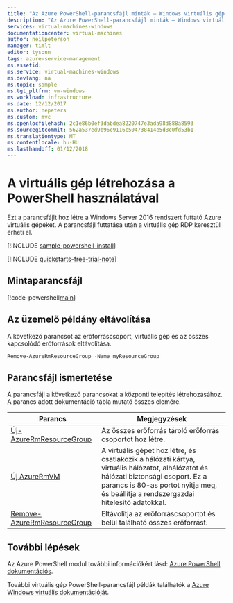 ```yaml
---
title: "Az Azure PowerShell-parancsfájl minták – Windows virtuális gép létrehozása |} Microsoft Docs"
description: "Az Azure PowerShell-parancsfájl minták – Windows virtuális gép létrehozása"
services: virtual-machines-windows
documentationcenter: virtual-machines
author: neilpeterson
manager: timlt
editor: tysonn
tags: azure-service-management
ms.assetid: 
ms.service: virtual-machines-windows
ms.devlang: na
ms.topic: sample
ms.tgt_pltfrm: vm-windows
ms.workload: infrastructure
ms.date: 12/12/2017
ms.author: nepeters
ms.custom: mvc
ms.openlocfilehash: 2c1e86b0ef3dabdea8220747e3ada98d888a8593
ms.sourcegitcommit: 562a537ed9b96c9116c504738414e5d8c0fd53b1
ms.translationtype: MT
ms.contentlocale: hu-HU
ms.lasthandoff: 01/12/2018
---
```

# <a name="create-a-virtual-machine-with-powershell"></a>A virtuális gép létrehozása a PowerShell használatával

Ezt a parancsfájlt hoz létre a Windows Server 2016 rendszert futtató Azure virtuális gépeket. A parancsfájl futtatása után a virtuális gép RDP keresztül érheti el.

[!INCLUDE [sample-powershell-install](../../../includes/sample-powershell-install-no-ssh.md)]

[!INCLUDE [quickstarts-free-trial-note](../../../includes/quickstarts-free-trial-note.md)]

## <a name="sample-script"></a>Mintaparancsfájl

[!code-powershell[main](../../../powershell_scripts/virtual-machine/create-vm-detailed/create-windows-vm-quick.ps1 "Create VM")]

## <a name="clean-up-deployment"></a>Az üzemelő példány eltávolítása 

A következő parancsot az erőforráscsoport, virtuális gép és az összes kapcsolódó erőforrások eltávolítása.

```powershell
Remove-AzureRmResourceGroup -Name myResourceGroup
```

## <a name="script-explanation"></a>Parancsfájl ismertetése

A parancsfájl a következő parancsokat a központi telepítés létrehozásához. A parancs adott dokumentáció tábla mutató összes elemére.

| Parancs | Megjegyzések |
|---|---|
| [Új-AzureRmResourceGroup](/powershell/module/azurerm.resources/new-azurermresourcegroup) | Az összes erőforrás tároló erőforrás csoportot hoz létre. |
| [Új AzureRmVM](/powershell/module/azurerm.compute/new-azurermvm) | A virtuális gépet hoz létre, és csatlakozik a hálózati kártya, virtuális hálózatot, alhálózatot és hálózati biztonsági csoport. Ez a parancs is 80-as portot nyitja meg, és beállítja a rendszergazdai hitelesítő adatokkal. |
|[Remove-AzureRmResourceGroup](/powershell/module/azurerm.resources/remove-azurermresourcegroup) | Eltávolítja az erőforráscsoportot és belül található összes erőforrást. |

## <a name="next-steps"></a>További lépések

Az Azure PowerShell modul további információkért lásd: [Azure PowerShell dokumentációs](/powershell/azure/overview).

További virtuális gép PowerShell-parancsfájl példák találhatók a [Azure Windows virtuális dokumentációját](../windows/powershell-samples.md?toc=%2fazure%2fvirtual-machines%2fwindows%2ftoc.json).
